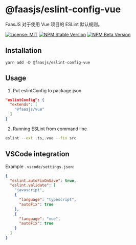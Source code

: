 # @faasjs/eslint-config-vue

FaasJS 对于使用 Vue 项目的 ESLint 默认规则。

[![License: MIT](https://img.shields.io/npm/l/@faasjs/eslint-config-vue.svg)](https://github.com/faasjs/faasjs/blob/master/packages/faasjs/eslint-config-vue/LICENSE)
[![NPM Stable Version](https://img.shields.io/npm/v/@faasjs/eslint-config-vue/stable.svg)](https://www.npmjs.com/package/@faasjs/eslint-config-vue)
[![NPM Beta Version](https://img.shields.io/npm/v/@faasjs/eslint-config-vue/beta.svg)](https://www.npmjs.com/package/@faasjs/eslint-config-vue)

## Installation

    yarn add -D @faasjs/eslint-config-vue

## Usage

1. Put eslintConfig to package.json
```json
"eslintConfig": {
  "extends": [
    "@faasjs/vue"
  ]
}
```
2. Running ESLint from command line
```bash
eslint --ext .ts,.vue --fix src
```

## VSCode integration

Example `.vscode/settings.json`:

```json
{
  "eslint.autoFixOnSave": true,
  "eslint.validate": [
    "javascript",
    {
      "language": "typescript",
      "autoFix": true
    },
    {
      "language": "vue",
      "autoFix": true
    }
  ]
}
```
